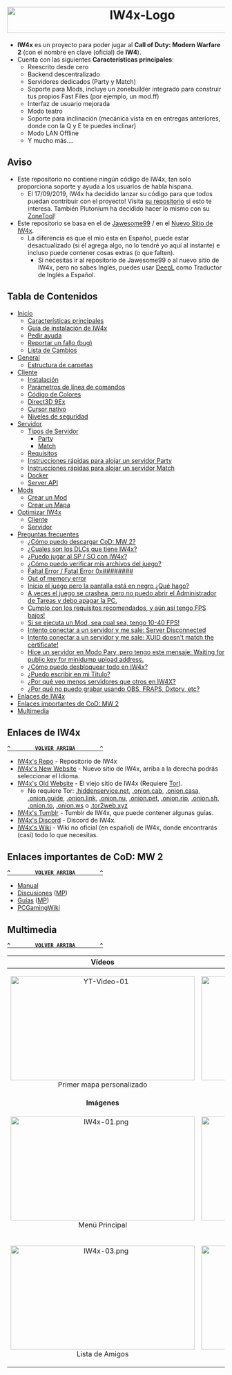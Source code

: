 <h1 align="center">
    <br>
    <a href="#"><img src="Recursos/IW4x-Logo.jpg" alt="IW4x-Logo" title="IW4x" width="610" height="60"/></a>
    <br>
</h1>

- **IW4x** es un proyecto para poder jugar al **Call of Duty: Modern Warfare 2** (con el nombre en clave (oficial) de **IW4**).
- Cuenta con las siguientes **Características principales**:
    - Reescrito desde cero
    - Backend descentralizado
    - Servidores dedicados (Party y Match)
    - Soporte para Mods, incluye un zonebuilder integrado para construir tus propios Fast Files (por ejemplo, un mod.ff)
    - Interfaz de usuario mejorada
    - Modo teatro
    - Soporte para inclinación (mecánica vista en en entregas anteriores, donde con la Q y E te puedes inclinar)
    - Modo LAN Offline
    - Y mucho más....

## Aviso
- Este repositorio no contiene ningún código de IW4x, tan solo proporciona soporte y ayuda a los usuarios de habla hispana.
  - El 17/09/2019, IW4x ha decidido lanzar su código para que todos puedan contribuir con el proyecto! Visita [su repositorio](https://github.com/IW4x/iw4x-client) si esto te interesa. También Plutonium ha decidido hacer lo mismo con su [ZoneTool](https://github.com/ZoneTool/zonetool)!
- Este repositorio se basa en el de [Jawesome99](https://github.com/Jawesome99/IW4x) / en el [Nuevo Sitio de IW4x](#enlaces-de-iw4x).
  - La diferencia es que el mio esta en Español, puede estar desactualizado (si él agrega algo, no lo tendré yo aquí al instante) e incluso puede contener cosas extras (o que falten).
    - Si necesitas ir al repositorio de Jawesome99 o al nuevo sitio de IW4x, pero no sabes Inglés, puedes usar [DeepL](https://www.deepl.com/translator) como Traductor de Inglés a Español.

## Tabla de Contenidos
- [Inicio](../../wiki)
  - [Características principales](../../wiki#caracter%C3%ADsticas-principales)
  - [Guía de instalación de IW4x](../../wiki#gu%C3%ADa-de-instalaci%C3%B3n-de-iw4x)
  - [Pedir ayuda](../../wiki#pedir-ayuda)
  - [Reportar un fallo (bug)](../../wiki#reportar-un-fallo-bug)
  - [Lista de Cambios](../../wiki#lista-de-cambios)
- [General](../../wiki/General)
  - [Estructura de carpetas](../../wiki/General#estructura-de-carpetas)
- [Cliente](../../wiki/Cliente)
  - [Instalación](../../wiki/Cliente#instalaci%C3%B3n)
  - [Parámetros de línea de comandos](../../wiki/Cliente#par%C3%A1metros-de-l%C3%ADnea-de-comandos)
  - [Código de Colores](../../wiki/Cliente#c%C3%B3digo-de-colores)
  - [Direct3D 9Ex](../../wiki/Cliente#direct3d-9ex)
  - [Cursor nativo](../../wiki/Cliente#cursor-nativo)
  - [Niveles de seguridad](../../wiki/Cliente#niveles-de-seguridad)
- [Servidor](../../wiki/Servidor)
  - [Tipos de Servidor](../../wiki/Servidor#tipos-de-servidor)
    - [Party](../../wiki/Servidor#party)
    - [Match](../../wiki/Servidor#match)
  - [Requisitos](../../wiki/Servidor#requisitos)
  - [Instrucciones rápidas para alojar un servidor Party](../../wiki/Servidor#instrucciones-r%C3%A1pidas-para-alojar-un-servidor-party)
  - [Instrucciones rápidas para alojar un servidor Match](../../wiki/Servidor#instrucciones-r%C3%A1pidas-para-alojar-un-servidor-match)
  - [Docker](https://github.com/Jawesome99/IW4x/wiki/Docker)
  - [Server API](https://github.com/Jawesome99/IW4x/wiki/IW4x-Server-API)
- [Mods](https://github.com/Jawesome99/IW4x/wiki/Mods)
  - [Crear un Mod](https://github.com/Jawesome99/IW4x/wiki/Create-a-mod)
  - [Crear un Mapa](https://github.com/Jawesome99/IW4x/wiki/Create-a-map)
- [Optimizar IW4x](../../wiki/Optimizar-IW4x)
  - [Cliente](../../wiki/Optimizar-IW4x#cliente)
  - [Servidor](../../wiki/Optimizar-IW4x#servidor)
- [Preguntas frecuentes](../../wiki/Preguntas-frecuentes)
  - [¿Cómo puedo descargar CoD: MW 2?](../../wiki/Preguntas-frecuentes#c%C3%B3mo-puedo-descargar-cod-mw-2)
  - [¿Cuales son los DLCs que tiene IW4x?](../../wiki/Preguntas-frecuentes#cuales-son-los-dlcs-que-tiene-iw4x)
  - [¿Puedo jugar al SP / SO con IW4x?](../../wiki/Preguntas-frecuentes#puedo-jugar-al-sp--so-con-iw4x)
  - [¿Cómo puedo verificar mis archivos del juego?](../../wiki/Preguntas-frecuentes#c%C3%B3mo-puedo-verificar-mis-archivos-del-juego)
  - [Faltal Error / Fatal Error 0x########](../../wiki/Preguntas-frecuentes#me-aparece-un-mensaje-diciendo-faltal-error--fatal-error-0x-qu%C3%A9-hago)
  - [Out of memory error](../../wiki/Preguntas-frecuentes#me-aparece-un-mensaje-diciendo-out-of-memory-error-qu%C3%A9-hago)
  - [Inicio el juego pero la pantalla está en negro ¿Qué hago?](../../wiki/Preguntas-frecuentes#inicio-el-juego-pero-la-pantalla-está-en-negro-qué-hago)
  - [A veces el juego se crashea, pero no puedo abrir el Administrador de Tareas y debo apagar la PC.](../../wiki/Preguntas-frecuentes#a-veces-el-juego-se-crashea-pero-no-puedo-abrir-el-administrador-de-tareas-y-debo-apagar-la-pc)
  - [Cumplo con los requisitos recomendados, y aún así tengo FPS bajos!](../../wiki/Preguntas-frecuentes#cumplo-con-los-requisitos-recomendados-y-aún-así-tengo-fps-bajos)
  - [Si se ejecuta un Mod, sea cual sea, tengo 10-40 FPS!](../../wiki/Preguntas-frecuentes#si-se-ejecuta-un-mod-sea-cual-sea-tengo-10-40-fps)
  - [Intento conectar a un servidor y me sale: Server Disconnected](../../wiki/Preguntas-frecuentes#intento-conectar-a-un-servidor-y-me-sale-server-disconnected)
  - [Intento conectar a un servidor y me sale: XUID doesn't match the certificate!](../../wiki/Preguntas-frecuentes#intento-conectar-a-un-servidor-y-me-sale-xuid-doesnt-match-the-certificate)
  - [Hice un servidor en Modo Pary, pero tengo este mensaje: Waiting for public key for minidump upload address.](../../wiki/Preguntas-frecuentes#hice-un-servidor-en-modo-pary-pero-tengo-este-mensaje-waiting-for-public-key-for-minidump-upload-address)
  - [¿Cómo puedo desbloquear todo en IW4x?](../../wiki/Preguntas-frecuentes#c%C3%B3mo-puedo-desbloquear-todo-en-iw4x)
  - [¿Puedo escribir en mi Titulo?](../../wiki/Preguntas-frecuentes#puedo-escribir-en-mi-titulo)
  - [¿Por qué veo menos servidores que otros en IW4X?](../../wiki/Preguntas-frecuentes#por-qu%C3%A9-veo-menos-servidores-que-otros-en-iw4x)
  - [¿Por qué no puedo grabar usando OBS, FRAPS, Dxtory, etc?](../../wiki/Preguntas-frecuentes#por-qu%C3%A9-no-puedo-grabar-usando-obs-fraps-dxtory-etc)
- [Enlaces de IW4x](#enlaces-de-iw4x)
- [Enlaces importantes de CoD: MW 2](#enlaces-importantes-de-cod-mw-2)
- [Multimedia](#multimedia)

## Enlaces de IW4x
**[`^        VOLVER ARRIBA        ^`](#tabla-de-contenidos)**
- [IW4x's Repo](https://github.com/IW4x/iw4x-client) - Repositorio de IW4x
- [IW4x's New Website](https://iw4x.org/) - Nuevo sitio de IW4x, arriba a la derecha podrás seleccionar el Idioma.
- [IW4x's Old Website](http://iw4xcachep26muba.onion/) - El viejo sitio de IW4x (Requiere [Tor](https://www.torproject.org/)).
  - No requiere Tor: [.hiddenservice.net](https://iw4xcachep26muba.hiddenservice.net), [.onion.cab](https://iw4xcachep26muba.onion.cab), [.onion.casa](https://iw4xcachep26muba.onion.casa), [.onion.guide](https://iw4xcachep26muba.onion.guide), [.onion.link](https://iw4xcachep26muba.onion.link), [.onion.nu](https://iw4xcachep26muba.onion.nu), [.onion.pet](https://iw4xcachep26muba.onion.pet), [.onion.rip](https://iw4xcachep26muba.onion.rip), [.onion.sh](https://iw4xcachep26muba.onion.sh), [.onion.to](https://iw4xcachep26muba.onion.to), [.onion.ws](https://iw4xcachep26muba.onion.ws) o [.tor2web.xyz](https://iw4xcachep26muba.tor2web.xyz)
- [IW4x's Tumblr](https://iw4x.tumblr.com/) - Tumblr de IW4x, que puede contener algunas guías.
- [IW4x's Discord](https://discord.gg/sKeVmR3) - Discord de IW4x.
- [IW4x's Wiki](../../../wiki) - Wiki no oficial (en español) de IW4x, donde encontrarás (casi) todo lo que necesitas.

## Enlaces importantes de CoD: MW 2
**[`^        VOLVER ARRIBA        ^`](#tabla-de-contenidos)**
- [Manual](https://store.steampowered.com/manual/10180/)
- [Discusiones](https://steamcommunity.com/app/10180/discussions/) ([MP](https://steamcommunity.com/app/10190/discussions/))
- [Guías](https://steamcommunity.com/app/10180/guides/) ([MP](https://steamcommunity.com/app/10190/guides/))
- [PCGamingWiki](https://pcgamingwiki.com/wiki/Call_of_Duty:_Modern_Warfare_2)

## Multimedia
**[`^        VOLVER ARRIBA        ^`](#tabla-de-contenidos)**

| **Vídeos** | **Vídeos** |
|:----------:|:----------:|
| <p align="center"><a href="https://www.youtube.com/watch?v=sdt_aqQ3myQ"><img src="https://img.youtube.com/vi/sdt_aqQ3myQ/maxresdefault.jpg" alt="YT-Video-01" width="426" height="240"></a><br>Primer mapa personalizado | <p align="center"><a href="https://www.youtube.com/watch?v=_Gi44C_Em9E"><img src="https://img.youtube.com/vi/_Gi44C_Em9E/maxresdefault.jpg" alt="YT-Video-01" width="426" height="240"></a><br>Mod Tools |
| **Imágenes** | **Imágenes** |
| <p align="center"><img src="Recursos/IW4x-01.png" alt="IW4x-01.png" width="426" height="240"><br>Menú Principal | <p align="center"><img src="Recursos/IW4x-02.png" alt="IW4x-02.png" width="426" height="240"><br>Lista de Servidores |
| <p align="center"><img src="Recursos/IW4x-03.png" alt="IW4x-03.png" width="426" height="240"><br> Lista de Amigos | <p align="center"><img src="Recursos/IW4x-04.png" alt="IW4x-04.png" width="426" height="240"><br> Modo Teatro |
